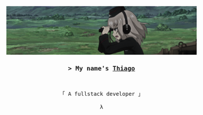 <!-- Banner -->
<div align="center">

<img src="img/gup4.png" width="750"/>

</div>


<h3 align="center">
        <samp>&gt; My name's
                <b><a target="_blank" href="#">Thiago</a></b>
        </samp>
</h3>
<br>

<p align="center">
        <!-- Organisation  -->
        <samp>
                「 A fullstack developer 」
                <br>
                <br>
                λ
        </samp>
<!--         <hr> -->
</p>
<!-- <p align="center">
        <a href="https://github.com/ThiaudioTT?tab=repositories"><img alt="C++" src="https://img.shields.io/badge/C%2B%2B-00599C?style=for-the-badge&logo=c%2B%2B&logoColor=white"></a>
        <a href="https://github.com/ThiaudioTT?tab=repositories"><img alt="JS" src="https://img.shields.io/badge/JavaScript-323330?style=for-the-badge&logo=javascript&logoColor=F7DF1E"></a>
        <a href="https://github.com/ThiaudioTT?tab=repositories"><img alt="TS" src="https://img.shields.io/badge/TypeScript-007ACC?style=for-the-badge&logo=typescript&logoColor=white"></a>
        <a href="https://github.com/ThiaudioTT?tab=repositories"><img alt="Python" src="https://img.shields.io/badge/Python-FFD43B?style=for-the-badge&logo=python&logoColor=blue"></a>
        <br>
        <br>
        <a href="https://leetcode.com/ThiaudioTT/" target="_blank"><img alt="leetcode" src="https://img.shields.io/badge/-LeetCode-000000?style=for-the-badge&logo=LeetCode&logoColor=yellow">
        </a>
        <br>
        <img src="https://www.codewars.com/users/ThiaudioTT/badges/micro">
</p> -->

<!-- <img src="img/reisen.jpg" style="border-radius: 9px; align=center; width=200px"> -->
